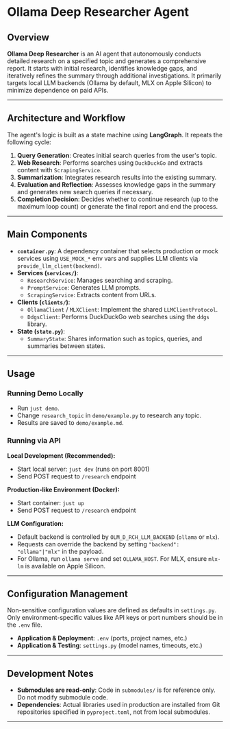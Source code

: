 # Ollama Deep Researcher Agent

## Overview

**Ollama Deep Researcher** is an AI agent that autonomously conducts detailed research on a specified topic and generates a comprehensive report. It starts with initial research, identifies knowledge gaps, and iteratively refines the summary through additional investigations. It primarily targets local LLM backends (Ollama by default, MLX on Apple Silicon) to minimize dependence on paid APIs.

---

## Architecture and Workflow

The agent's logic is built as a state machine using **LangGraph**. It repeats the following cycle:

1.  **Query Generation**: Creates initial search queries from the user's topic.
2.  **Web Research**: Performs searches using `DuckDuckGo` and extracts content with `ScrapingService`.
3.  **Summarization**: Integrates research results into the existing summary.
4.  **Evaluation and Reflection**: Assesses knowledge gaps in the summary and generates new search queries if necessary.
5.  **Completion Decision**: Decides whether to continue research (up to the maximum loop count) or generate the final report and end the process.

---

## Main Components

-   **`container.py`**: A dependency container that selects production or mock services using `USE_MOCK_*` env vars and supplies LLM clients via `provide_llm_client(backend)`.
-   **Services (`services/`)**:
    -   `ResearchService`: Manages searching and scraping.
    -   `PromptService`: Generates LLM prompts.
    -   `ScrapingService`: Extracts content from URLs.
-   **Clients (`clients/`)**:
    -   `OllamaClient` / `MLXClient`: Implement the shared `LLMClientProtocol`.
    -   `DdgsClient`: Performs DuckDuckGo web searches using the `ddgs` library.
-   **State (`state.py`)**:
    -   `SummaryState`: Shares information such as topics, queries, and summaries between states.

---

## Usage

### Running Demo Locally

-   Run `just demo`.
-   Change `research_topic` in `demo/example.py` to research any topic.
-   Results are saved to `demo/example.md`.

### Running via API

**Local Development (Recommended):**
-   Start local server: `just dev` (runs on port 8001)
-   Send POST request to `/research` endpoint

**Production-like Environment (Docker):**
-   Start container: `just up`
-   Send POST request to `/research` endpoint

**LLM Configuration:**
-   Default backend is controlled by `OLM_D_RCH_LLM_BACKEND` (`ollama` or `mlx`).
-   Requests can override the backend by setting `"backend": "ollama"|"mlx"` in the payload.
-   For Ollama, run `ollama serve` and set `OLLAMA_HOST`. For MLX, ensure `mlx-lm` is available on Apple Silicon.

---

## Configuration Management

Non-sensitive configuration values are defined as defaults in `settings.py`. Only environment-specific values like API keys or port numbers should be in the `.env` file.

-   **Application & Deployment**: `.env` (ports, project names, etc.)
-   **Application & Testing**: `settings.py` (model names, timeouts, etc.)

---

## Development Notes

-   **Submodules are read-only**: Code in `submodules/` is for reference only. Do not modify submodule code.
-   **Dependencies**: Actual libraries used in production are installed from Git repositories specified in `pyproject.toml`, not from local submodules.

---
